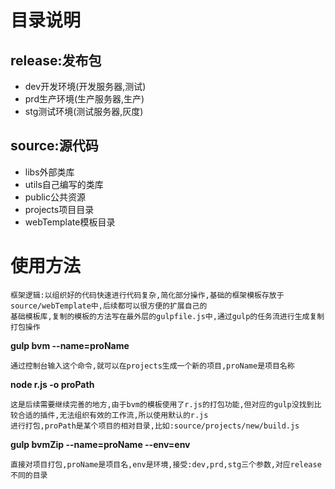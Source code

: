 # 目录说明

**release:发布包**
------
- dev开发环境(开发服务器,测试)
- prd生产环境(生产服务器,生产)
- stg测试环境(测试服务器,灰度)

**source:源代码**    
---
- libs外部类库
- utils自己编写的类库
- public公共资源
- projects项目目录
- webTemplate模板目录

# 使用方法

    框架逻辑:以组织好的代码快速进行代码复杂,简化部分操作,基础的框架模板存放于source/webTemplate中,后续都可以很方便的扩展自己的
    基础模板库,复制的模板的方法写在最外层的gulpfile.js中,通过gulp的任务流进行生成复制打包操作

**gulp bvm --name=proName**

    通过控制台输入这个命令,就可以在projects生成一个新的项目,proName是项目名称
    
**node r.js -o proPath**

    这是后续需要继续完善的地方,由于bvm的模板使用了r.js的打包功能,但对应的gulp没找到比较合适的插件,无法组织有效的工作流,所以使用默认的r.js
    进行打包,proPath是某个项目的相对目录,比如:source/projects/new/build.js
    
**gulp bvmZip --name=proName --env=env**
    
    直接对项目打包,proName是项目名,env是环境,接受:dev,prd,stg三个参数,对应release不同的目录
